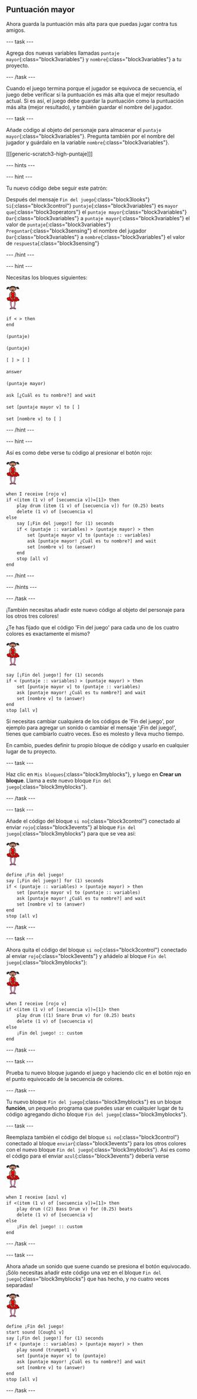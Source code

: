 ## Puntuación mayor

Ahora guarda la puntuación más alta para que puedas jugar contra tus amigos.

--- task ---

Agrega dos nuevas variables llamadas `puntaje mayor`{:class="block3variables"} y `nombre`{:class="block3variables"} a tu proyecto.

--- /task ---

Cuando el juego termina porque el jugador se equivoca de secuencia, el juego debe verificar si la puntuación es más alta que el mejor resultado actual. Si es así, el juego debe guardar la puntuación como la puntuación más alta (mejor resultado), y también guardar el nombre del jugador.

--- task ---

Añade código al objeto del personaje para almacenar el `puntaje mayor`{:class="block3variables"}. Pregunta también por el nombre del jugador y guárdalo en la variable `nombre`{:class="block3variables"}.

[[[generic-scratch3-high-puntaje]]]

--- hints ---

--- hint ---

Tu nuevo código debe seguir este patrón:

Después del mensaje `Fin del juego`{:class="block3looks"} `Si`{:class="block3control"} `puntaje`{:class="block3variables"} es `mayor que`{:class="block3operators"} el `puntaje mayor`{:class="block3variables"} `Dar`{:class="block3variables"} a `puntaje mayor`{:class="block3variables"} el valor de `puntaje`{:class="block3variables"} `Preguntar`{:class="block3sensing"} el nombre del jugador `Dar`{:class="block3variables"} a `nombre`{:class="block3variables"} el valor de `respuesta`{:class="block3sensing"}

--- /hint ---

--- hint ---

Necesitas los bloques siguientes:

![bailarina](images/ballerina.png)

```blocks3
if < > then
end

(puntaje)

(puntaje)

[ ] > [ ]

answer

(puntaje mayor)

ask [¿Cuál es tu nombre?] and wait

set [puntaje mayor v] to [ ] 

set [nombre v] to [ ] 
```

--- /hint ---

--- hint ---

Así es como debe verse tu código al presionar el botón rojo:

![bailarina](images/ballerina.png)

```blocks3
when I receive [rojo v]
if <(item (1 v) of [secuencia v])=[1]> then
    play drum (item (1 v) of [secuencia v]) for (0.25) beats
    delete (1 v) of [secuencia v]
else
    say [¡Fin del juego!] for (1) seconds
    if < (puntaje :: variables) > (puntaje mayor) > then
        set [puntaje mayor v] to (puntaje :: variables)
        ask [puntaje mayor! ¿Cuál es tu nombre?] and wait
        set [nombre v] to (answer)
    end
    stop [all v]
end
```

--- /hint ---

--- /hints ---

--- /task ---

¡También necesitas añadir este nuevo código al objeto del personaje para los otros tres colores!

¿Te has fijado que el código 'Fin del juego' para cada uno de los cuatro colores es exactamente el mismo?

![bailarina](images/ballerina.png)

```blocks3
say [¡Fin del juego!] for (1) seconds
if < (puntaje :: variables) > (puntaje mayor) > then
    set [puntaje mayor v] to (puntaje :: variables)
    ask [puntaje mayor! ¿Cuál es tu nombre?] and wait
    set [nombre v] to (answer)
end
stop [all v]
```

Si necesitas cambiar cualquiera de los códigos de 'Fin del juego', por ejemplo para agregar un sonido o cambiar el mensaje '¡Fin del juego!', tienes que cambiarlo cuatro veces. Eso es molesto y lleva mucho tiempo.

En cambio, puedes definir tu propio bloque de código y usarlo en cualquier lugar de tu proyecto.

--- task ---

Haz clic en `Mis bloques`{:class="block3myblocks"}, y luego en **Crear un bloque**. Llama a este nuevo bloque `Fin del juego`{:class="block3myblocks"}.

--- /task ---

--- task ---

Añade el código del bloque `si no`{:class="block3control"} conectado al enviar `rojo`{:class="block3events"} al bloque `Fin del juego`{:class="block3myblocks"} para que se vea así:

![bailarina](images/ballerina.png)

```blocks3
define ¡Fin del juego!
say [¡Fin del juego!] for (1) seconds
if < (puntaje :: variables) > (puntaje mayor) > then
    set [puntaje mayor v] to (puntaje :: variables)
    ask [puntaje mayor! ¿Cuál es tu nombre?] and wait
    set [nombre v] to (answer)
end
stop [all v]
```

--- /task ---

--- task ---

Ahora quita el código del bloque `si no`{:class="block3control"} conectado al enviar `rojo`{:class="block3events"} y añádelo al bloque `Fin del juego`{:class="block3myblocks"}:

![bailarina](images/ballerina.png)

```blocks3
when I receive [rojo v]
if <(item (1 v) of [secuencia v])=[1]> then
    play drum ((1) Snare Drum v) for (0.25) beats
    delete (1 v) of [secuencia v]
else
    ¡Fin del juego! :: custom
end
```

--- /task ---

--- task ---

Prueba tu nuevo bloque jugando el juego y haciendo clic en el botón rojo en el punto equivocado de la secuencia de colores.

--- /task ---

Tu nuevo bloque `Fin del juego`{:class="block3myblocks"} es un bloque **función**, un pequeño programa que puedes usar en cualquier lugar de tu código agregando dicho bloque `Fin del juego`{:class="block3myblocks"}.

--- task ---

Reemplaza también el código del bloque `si no`{:class="block3control"} conectado al bloque `enviar`{:class="block3events"} para los otros colores con el nuevo bloque `Fin del juego`{:class="block3myblocks"}. Así es como el código para el enviar `azul`{:class="block3events"} debería verse

![bailarina](images/ballerina.png)

```blocks3
when I receive [azul v]
if <(item (1 v) of [secuencia v])=[1]> then
    play drum ((2) Bass Drum v) for (0.25) beats
    delete (1 v) of [secuencia v]
else
    ¡Fin del juego! :: custom
end
```

--- /task ---

--- task ---

Ahora añade un sonido que suene cuando se presiona el botón equivocado. ¡Sólo necesitas añadir este código una vez en el bloque `Fin del juego`{:class="block3myblocks"} que has hecho, y no cuatro veces separadas!

![bailarina](images/ballerina.png)

```blocks3
define ¡Fin del juego!
start sound [Cough1 v]
say [¡Fin del juego!] for (1) seconds
if < (puntaje :: variables) > (puntaje mayor) > then
    play sound (trumpet1 v)
    set [puntaje mayor v] to (puntaje)
    ask [puntaje mayor! ¿Cuál es tu nombre?] and wait
    set [nombre v] to (answer)
end
stop [all v]
```

--- /task ---